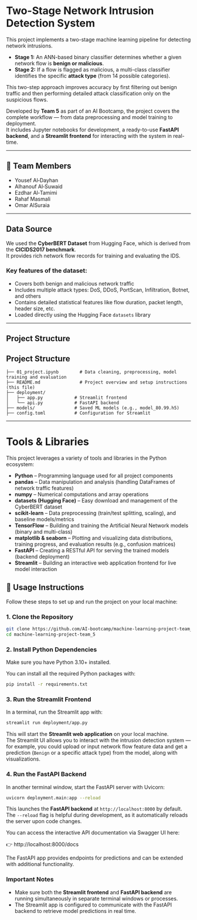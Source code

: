 #  Two-Stage Network Intrusion Detection System

This project implements a two-stage machine learning pipeline for detecting network intrusions.  

- **Stage 1:** An ANN-based binary classifier determines whether a given network flow is **benign or malicious**.  
- **Stage 2:** If a flow is flagged as malicious, a multi-class classifier identifies the specific **attack type** (from 14 possible categories).  

This two-step approach improves accuracy by first filtering out benign traffic and then performing detailed attack classification only on the suspicious flows.  

Developed by **Team 5** as part of an AI Bootcamp, the project covers the complete workflow — from data preprocessing and model training to deployment.  
It includes Jupyter notebooks for development, a ready-to-use **FastAPI backend**, and a **Streamlit frontend** for interacting with the system in real-time.

---

## 👥 Team Members

- Yousef Al‑Dayhan  
- Alhanouf Al‑Suwaid  
- Ezdhar Al‑Tamimi  
- Rahaf Masmali  
- Omar AlSuraia  

---

## Data Source

We used the **CyberBERT Dataset** from Hugging Face, which is derived from the **CICIDS2017 benchmark**.  
It provides rich network flow records for training and evaluating the IDS.

###  Key features of the dataset:
- Covers both benign and malicious network traffic  
- Includes multiple attack types: DoS, DDoS, PortScan, Infiltration, Botnet, and others  
- Contains detailed statistical features like flow duration, packet length, header size, etc.  
- Loaded directly using the Hugging Face `datasets` library  

---

## Project Structure
## Project Structure

```plaintext
├── 01_project.ipynb        # Data cleaning, preprocessing, model training and evaluation
├── README.md               # Project overview and setup instructions (this file)
├── deployment/
│   ├── app.py            # Streamlit frontend
│   └── api.py            # FastAPI backend
├── models/               # Saved ML models (e.g., model_80.99.h5)
├── config.toml           # Configuration for Streamlit

```

----------------------------------



# Tools & Libraries

This project leverages a variety of tools and libraries in the Python ecosystem:

- **Python** – Programming language used for all project components  
- **pandas** – Data manipulation and analysis (handling DataFrames of network traffic features)  
- **numpy** – Numerical computations and array operations  
- **datasets (Hugging Face)** – Easy download and management of the CyberBERT dataset  
- **scikit-learn** – Data preprocessing (train/test splitting, scaling), and baseline models/metrics  
- **TensorFlow** – Building and training the Artificial Neural Network models (binary and multi-class)  
- **matplotlib & seaborn** – Plotting and visualizing data distributions, training progress, and evaluation results (e.g., confusion matrices)  
- **FastAPI** – Creating a RESTful API for serving the trained models (backend deployment)  
- **Streamlit** – Building an interactive web application frontend for live model interaction


## 🚀 Usage Instructions

Follow these steps to set up and run the project on your local machine:

###  1. Clone the Repository

```bash
git clone https://github.com/AI-bootcamp/machine-learning-project-team_5.git
cd machine-learning-project-team_5
```

###  2. Install Python Dependencies

Make sure you have Python 3.10+ installed.

You can install all the required Python packages with:

```bash
pip install -r requirements.txt
```


###  3. Run the Streamlit Frontend

In a terminal, run the Streamlit app with:

```bash
streamlit run deployment/app.py
```

This will start the **Streamlit web application** on your local machine.  
The Streamlit UI allows you to interact with the intrusion detection system — for example, you could upload or input network flow feature data and get a prediction (`Benign` or a specific attack type) from the model, along with visualizations.

###  4. Run the FastAPI Backend

In another terminal window, start the FastAPI server with Uvicorn:

```bash
uvicorn deployment.main:app --reload
```

This launches the **FastAPI backend** at `http://localhost:8000` by default.  
The `--reload` flag is helpful during development, as it automatically reloads the server upon code changes.

You can access the interactive API documentation via Swagger UI here:

👉 http://localhost:8000/docs

The FastAPI app provides endpoints for predictions and can be extended with additional functionality.

###  Important Notes

- Make sure both the **Streamlit frontend** and **FastAPI backend** are running simultaneously in separate terminal windows or processes.
- The Streamlit app is configured to communicate with the FastAPI backend to retrieve model predictions in real time.

